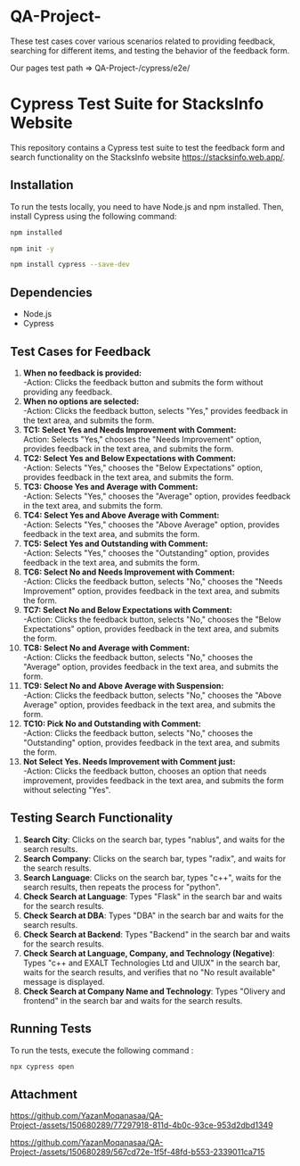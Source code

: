 # QA-Project-
These test cases cover various scenarios related to providing feedback, searching for different items, and testing the behavior of the feedback form.

Our pages test path => QA-Project-/cypress/e2e/



# Cypress Test Suite for StacksInfo Website

This repository contains a Cypress test suite to test the feedback form and search functionality on the StacksInfo website https://stacksinfo.web.app/.

## Installation

To run the tests locally, you need to have Node.js and npm installed. Then, install Cypress using the following command:
  ```bash
  npm installed

  npm init -y

  npm install cypress --save-dev
 ```
 ## Dependencies

- Node.js
- Cypress


## Test Cases for Feedback 

1. **When no feedback is provided:**  
    -Action: Clicks the feedback button and submits the form without providing any feedback.
2. **When no options are selected:**  
    -Action: Clicks the feedback button, selects "Yes," provides feedback in the text area, and submits the form.
3. **TC1: Select Yes and Needs Improvement with Comment:**  
   Action: Selects "Yes," chooses the "Needs Improvement" option, provides feedback in the text area, and submits the form.
4. **TC2: Select Yes and Below Expectations with Comment:**  
    -Action: Selects "Yes," chooses the "Below Expectations" option, provides feedback in the text area, and submits the form.
5. **TC3: Choose Yes and Average with Comment:**  
    -Action: Selects "Yes," chooses the "Average" option, provides feedback in the text area, and submits the form.
6. **TC4: Select Yes and Above Average with Comment:**  
    -Action: Selects "Yes," chooses the "Above Average" option, provides feedback in the text area, and submits the form.
7. **TC5: Select Yes and Outstanding with Comment:**  
    -Action: Selects "Yes," chooses the "Outstanding" option, provides feedback in the text area, and submits the form.
8. **TC6: Select No and Needs Improvement with Comment:**  
    -Action: Clicks the feedback button, selects "No," chooses the "Needs Improvement" option, provides feedback in the text area, and submits the form.
9. **TC7: Select No and Below Expectations with Comment:**  
    -Action: Clicks the feedback button, selects "No," chooses the "Below Expectations" option, provides feedback in the text area, and submits the form.
10. **TC8: Select No and Average with Comment:**  
    -Action: Clicks the feedback button, selects "No," chooses the "Average" option, provides feedback in the text area, and submits the form.
11. **TC9: Select No and Above Average with Suspension:**  
    -Action: Clicks the feedback button, selects "No," chooses the "Above Average" option, provides feedback in the text area, and submits the form.
12. **TC10: Pick No and Outstanding with Comment:**  
    -Action: Clicks the feedback button, selects "No," chooses the "Outstanding" option, provides feedback in the text area, and submits the form.
13. **Not Select Yes. Needs Improvement with Comment just:**  
    -Action: Clicks the feedback button, chooses an option that needs improvement, provides feedback in the text area, and submits the form without selecting "Yes".


## Testing Search Functionality

1. **Search City**: Clicks on the search bar, types "nablus", and waits for the search results.
2. **Search Company**: Clicks on the search bar, types "radix", and waits for the search results.
3. **Search Language**: Clicks on the search bar, types "c++", waits for the search results, then repeats the process for "python".
4. **Check Search at Language**: Types "Flask" in the search bar and waits for the search results.
5. **Check Search at DBA**: Types "DBA" in the search bar and waits for the search results.
6. **Check Search at Backend**: Types "Backend" in the search bar and waits for the search results.
7. **Check Search at Language, Company, and Technology (Negative)**: Types "c++ and EXALT Technologies Ltd and UIUX" in the search bar, waits for the search results, and verifies that no "No result available" message is displayed.
8. **Check Search at Company Name and Technology**: Types "Olivery and frontend" in the search bar and waits for the search results.



## Running Tests

To run the tests, execute the following command :
 ```bash
npx cypress open
```


## Attachment


https://github.com/YazanMoqanasaa/QA-Project-/assets/150680289/77297918-811d-4b0c-93ce-953d2dbd1349


https://github.com/YazanMoqanasaa/QA-Project-/assets/150680289/567cd72e-1f5f-48fd-b553-2339011ca715

